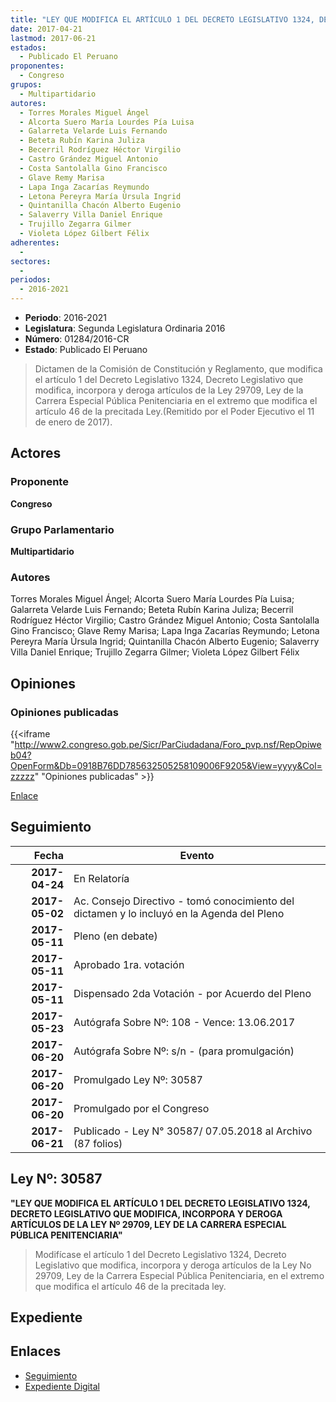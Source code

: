 ```yaml
---
title: "LEY QUE MODIFICA EL ARTÍCULO 1 DEL DECRETO LEGISLATIVO 1324, DECRETO LEGISLATIVO QUE MODIFICA, INCORPORA Y DEROGA ARTÍCULOS DE LA LEY 29709, LEY DE LA CARRERA ESPECIAL PÚBLICA PENITENCIARIA"
date: 2017-04-21
lastmod: 2017-06-21
estados: 
  - Publicado El Peruano
proponentes: 
  - Congreso
grupos: 
  - Multipartidario
autores: 
  - Torres Morales Miguel Ángel
  - Alcorta Suero María Lourdes Pía Luisa
  - Galarreta Velarde Luis Fernando
  - Beteta Rubín Karina Juliza
  - Becerril Rodríguez Héctor Virgilio
  - Castro Grández Miguel Antonio
  - Costa Santolalla Gino Francisco
  - Glave Remy Marisa
  - Lapa Inga Zacarías Reymundo
  - Letona Pereyra María Úrsula Ingrid
  - Quintanilla Chacón Alberto Eugenio
  - Salaverry Villa Daniel Enrique
  - Trujillo Zegarra Gilmer
  - Violeta López Gilbert Félix
adherentes: 
  - 
sectores: 
  - 
periodos: 
  - 2016-2021
---
```


- **Periodo**: 2016-2021
- **Legislatura**: Segunda Legislatura Ordinaria 2016
- **Número**: 01284/2016-CR
- **Estado**: Publicado El Peruano

> Dictamen de la Comisión de Constitución y Reglamento, que modifica el artículo 1 del Decreto Legislativo 1324, Decreto Legislativo que modifica, incorpora y deroga artículos de la Ley 29709, Ley de la Carrera Especial Pública Penitenciaria en el extremo que modifica el artículo 46 de la precitada Ley.(Remitido por el Poder Ejecutivo el 11 de enero de 2017).


## Actores

### Proponente

**Congreso**

### Grupo Parlamentario

**Multipartidario**

### Autores

Torres Morales Miguel Ángel; Alcorta Suero María Lourdes Pía Luisa; Galarreta Velarde Luis Fernando; Beteta Rubín Karina Juliza; Becerril Rodríguez Héctor Virgilio; Castro Grández Miguel Antonio; Costa Santolalla Gino Francisco; Glave Remy Marisa; Lapa Inga Zacarías Reymundo; Letona Pereyra María Úrsula Ingrid; Quintanilla Chacón Alberto Eugenio; Salaverry Villa Daniel Enrique; Trujillo Zegarra Gilmer; Violeta López Gilbert Félix


## Opiniones

### Opiniones publicadas

{{<iframe "http://www2.congreso.gob.pe/Sicr/ParCiudadana/Foro_pvp.nsf/RepOpiweb04?OpenForm&Db=0918B76DD785632505258109006F9205&View=yyyy&Col=zzzzz" "Opiniones publicadas" >}}

[Enlace](http://www2.congreso.gob.pe/Sicr/ParCiudadana/Foro_pvp.nsf/RepOpiweb04?OpenForm&Db=0918B76DD785632505258109006F9205&View=yyyy&Col=zzzzz)

## Seguimiento

| Fecha | Evento |
|------:|--------|
| **2017-04-24** | En Relatoría|
| **2017-05-02** | Ac. Consejo Directivo - tomó conocimiento del dictamen y lo incluyó en la Agenda del Pleno|
| **2017-05-11** | Pleno (en debate)|
| **2017-05-11** | Aprobado 1ra. votación|
| **2017-05-11** | Dispensado 2da Votación - por Acuerdo del Pleno|
| **2017-05-23** | Autógrafa Sobre Nº: 108 - Vence: 13.06.2017|
| **2017-06-20** | Autógrafa Sobre Nº: s/n - (para promulgación)|
| **2017-06-20** | Promulgado Ley Nº: 30587|
| **2017-06-20** | Promulgado por el Congreso|
| **2017-06-21** | Publicado - Ley N° 30587/ 07.05.2018 al Archivo (87 folios)|

## Ley Nº: 30587

**"LEY QUE MODIFICA EL ARTÍCULO 1 DEL DECRETO LEGISLATIVO 1324, DECRETO LEGISLATIVO QUE MODIFICA, INCORPORA Y DEROGA ARTÍCULOS DE LA LEY Nº 29709, LEY DE LA CARRERA ESPECIAL PÚBLICA PENITENCIARIA"**

> Modifícase el artículo 1 del Decreto Legislativo 1324, Decreto Legislativo que modifica, incorpora y deroga artículos de la Ley No 29709, Ley de la Carrera Especial Pública Penitenciaria, en el extremo que modifica el artículo 46 de la precitada ley.


## Expediente


## Enlaces 

- [Seguimiento](http://www2.congreso.gob.pe/Sicr/TraDocEstProc/CLProLey2016.nsf/f7fff46988ca05b1052578e100829cc7/28eb7e40bafbcdb10525810c0053de97?OpenDocument)
- [Expediente Digital](http://www2.congreso.gob.pe/Sicr/TraDocEstProc/CLProLey2016.nsf/f7fff46988ca05b1052578e100829cc7/28eb7e40bafbcdb10525810c0053de97?OpenDocument&Click=05257FB7005EB655.eb71d0cf91d8294e05256cdf006b5706/$Body/0.1C6C)
